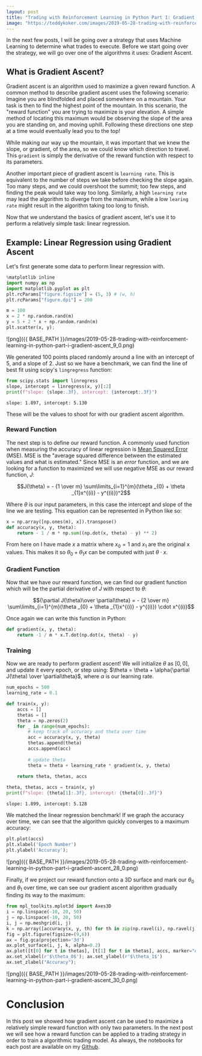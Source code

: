 ```yaml
---
layout: post
title: "Trading with Reinforcement Learning in Python Part I: Gradient Ascent"
image: "https://teddykoker.com/images/2019-05-28-trading-with-reinforcement-learning-in-python-part-i-gradient-ascent_30_0.png"
---
```

In the next few posts, I will be going over a strategy that uses Machine Learning to determine what trades to execute. Before we start going over the strategy, we will go over one of the algorithms it uses: Gradient Ascent.

## What is Gradient Ascent?

Gradient ascent is an algorithm used to maximize a given reward function. A common method to describe gradient ascent uses the following scenario: Imagine you are blindfolded and placed somewhere on a mountain. Your task is then to find the highest point of the mountain. In this scenario, the "reward function" you are trying to maximize is your elevation. A simple method of locating this maximum would be observing the slope of the area you are standing on, and moving uphill. Following these directions one step at a time would eventually lead you to the top! 

While making our way up the mountain, it was important that we knew the slope, or gradient, of the area, so we could know which direction to travel. This `gradient` is simply the derivative of the reward function with respect to its parameters.

Another important piece of gradient ascent is `learning rate`. This is equivalent to the number of steps we take before checking the slope again. Too many steps, and we could overshoot the summit; too few steps, and finding the peak would take way too long. Similarly, a high `learning rate` may lead the algorithm to diverge from the maximum, while a low `learing rate` might result in the algorithm taking too long to finish.  

Now that we understand the basics of gradient ascent, let's use it to perform a relatively simple task: linear regression.

## Example: Linear Regression using Gradient Ascent

Let's first generate some data to perform linear regression with.


```python
%matplotlib inline
import numpy as np
import matplotlib.pyplot as plt
plt.rcParams["figure.figsize"] = (5, 3) # (w, h)
plt.rcParams["figure.dpi"] = 200
```


```python
m = 100
x = 2 * np.random.rand(m)
y = 5 + 2 * x + np.random.randn(m)
plt.scatter(x, y);
```

 
![png]({{ BASE_PATH }}/images/2019-05-28-trading-with-reinforcement-learning-in-python-part-i-gradient-ascent_9_0.png) 


We generated 100 points placed randomly around a line with an intercept of 5, and a slope of 2. Just so we have a benchmark, we can find the line of best fit using scipy's `lingregress` function:


```python
from scipy.stats import linregress
slope, intercept = linregress(x, y)[:2]
print(f"slope: {slope:.3f}, intercept: {intercept:.3f}")
```

    slope: 1.897, intercept: 5.130


These will be the values to shoot for with our gradient ascent algorithm.

### Reward Function

The next step is to define our reward function. A commonly used function when measuring the accuracy of linear regression is [Mean Squared Error](https://en.wikipedia.org/wiki/Mean_squared_error) (MSE). MSE is the "average squared difference between the estimated values and what is estimated." Since MSE is an *error* function, and we are looking for a function to maximized we will use negative MSE as our reward function, $J$:  

$$J(\theta) = - {1 \over m} \sum\limits_{i=1}^{m}(\theta _{0} + \theta _{1}x^{(i)} - y^{(i)})^2$$

Where $\theta$ is our input parameters, in this case the intercept and slope of the line we are testing. This equation can be represented in Python like so:


```python
x = np.array([np.ones(m), x]).transpose()
def accuracy(x, y, theta):
    return - 1 / m * np.sum((np.dot(x, theta) - y) ** 2)
```

From here on I have made $x$ a matrix where $x_0 = 1$ and $x_1$ are the original x values. This makes it so $\theta_ {0} + \theta_ {1} x$ can be computed with just $\theta \cdot x$.

### Gradient Function

Now that we have our reward function, we can find our gradient function which will be the partial derivative of $J$ with respect to $\theta$:

$${\partial J(\theta)\over \partial\theta} = - {2 \over m} \sum\limits_{i=1}^{m}(\theta _{0} + \theta _{1}x^{(i)} - y^{(i)}) \cdot x^{(i)}$$

Once again we can write this function in Python:


```python
def gradient(x, y, theta):
    return -1 / m * x.T.dot(np.dot(x, theta) - y)
```

### Training

Now we are ready to perform gradient ascent! We will initialize $\theta$ as $[0, 0]$, and update it every epoch, or step using: $\theta = \theta + \alpha{\partial J(\theta) \over \partial\theta}$, where $\alpha$ is our learning rate.


```python
num_epochs = 500
learning_rate = 0.1

def train(x, y):
    accs = []
    thetas = []
    theta = np.zeros(2)
    for _ in range(num_epochs):
        # keep track of accuracy and theta over time
        acc = accuracy(x, y, theta)
        thetas.append(theta)
        accs.append(acc)
        
        # update theta
        theta = theta + learning_rate * gradient(x, y, theta)
        
    return theta, thetas, accs

theta, thetas, accs = train(x, y)
print(f"slope: {theta[1]:.3f}, intercept: {theta[0]:.3f}")
```

    slope: 1.899, intercept: 5.128


We matched the linear regression benchmark! If we graph the accuracy over time, we can see that the algorithm quickly converges to a maximum accuracy:


```python
plt.plot(accs)
plt.xlabel('Epoch Number')
plt.ylabel('Accuracy');
```

 
![png]({{ BASE_PATH }}/images/2019-05-28-trading-with-reinforcement-learning-in-python-part-i-gradient-ascent_28_0.png) 


Finally, if we project our reward function onto a 3D surface and mark our $\theta_0$ and $\theta_1$ over time, we can see our gradient ascent algorithm gradually finding its way to the maximum:


```python
from mpl_toolkits.mplot3d import Axes3D
i = np.linspace(-10, 20, 50)
j = np.linspace(-10, 20, 50)
i, j = np.meshgrid(i, j)
k = np.array([accuracy(x, y, th) for th in zip(np.ravel(i), np.ravel(j))]).reshape(i.shape)
fig = plt.figure(figsize=(9,6))
ax = fig.gca(projection='3d')
ax.plot_surface(i, j, k, alpha=0.2)
ax.plot([t[0] for t in thetas], [t[1] for t in thetas], accs, marker="o", markersize=3, alpha=0.1);
ax.set_xlabel(r'$\theta_0$'); ax.set_ylabel(r'$\theta_1$')
ax.set_zlabel("Accuracy");
```

 
![png]({{ BASE_PATH }}/images/2019-05-28-trading-with-reinforcement-learning-in-python-part-i-gradient-ascent_30_0.png) 


# Conclusion

In this post we showed how gradient ascent can be used to maximize a relatively
simple reward function with only two parameters. In the next post we will see
how a reward function can be applied to a trading strategy in order to train a
algorithmic trading model. As always, the notebooks for each post are available
on my [Github](https://github.com/teddykoker/blog/tree/master/_notebooks).
